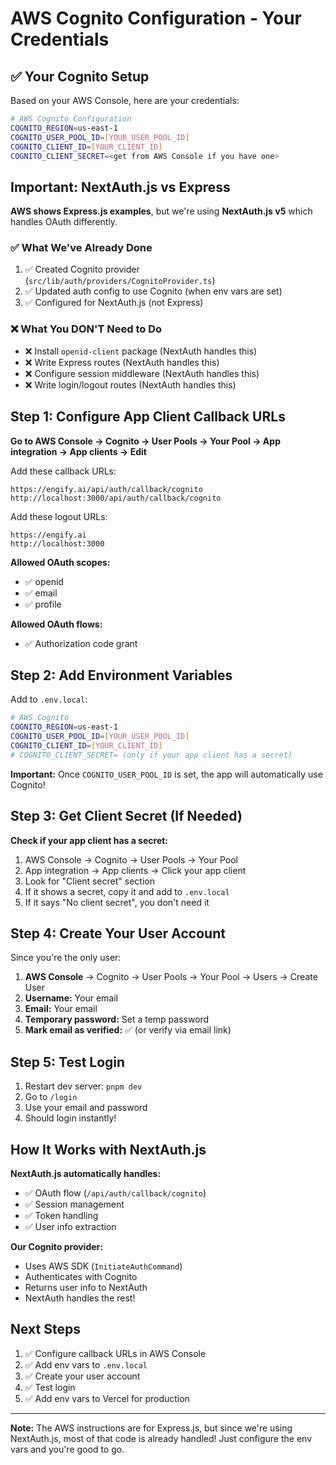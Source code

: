 # AWS Cognito Configuration - Your Credentials

## ✅ Your Cognito Setup

Based on your AWS Console, here are your credentials:

```bash
# AWS Cognito Configuration
COGNITO_REGION=us-east-1
COGNITO_USER_POOL_ID=[YOUR_USER_POOL_ID]
COGNITO_CLIENT_ID=[YOUR_CLIENT_ID]
COGNITO_CLIENT_SECRET=<get from AWS Console if you have one>
```

## Important: NextAuth.js vs Express

**AWS shows Express.js examples**, but we're using **NextAuth.js v5** which handles OAuth differently.

### ✅ What We've Already Done

1. ✅ Created Cognito provider (`src/lib/auth/providers/CognitoProvider.ts`)
2. ✅ Updated auth config to use Cognito (when env vars are set)
3. ✅ Configured for NextAuth.js (not Express)

### ❌ What You DON'T Need to Do

- ❌ Install `openid-client` package (NextAuth handles this)
- ❌ Write Express routes (NextAuth handles this)
- ❌ Configure session middleware (NextAuth handles this)
- ❌ Write login/logout routes (NextAuth handles this)

## Step 1: Configure App Client Callback URLs

**Go to AWS Console → Cognito → User Pools → Your Pool → App integration → App clients → Edit**

Add these callback URLs:

```
https://engify.ai/api/auth/callback/cognito
http://localhost:3000/api/auth/callback/cognito
```

Add these logout URLs:

```
https://engify.ai
http://localhost:3000
```

**Allowed OAuth scopes:**

- ✅ openid
- ✅ email
- ✅ profile

**Allowed OAuth flows:**

- ✅ Authorization code grant

## Step 2: Add Environment Variables

Add to `.env.local`:

```bash
# AWS Cognito
COGNITO_REGION=us-east-1
COGNITO_USER_POOL_ID=[YOUR_USER_POOL_ID]
COGNITO_CLIENT_ID=[YOUR_CLIENT_ID]
# COGNITO_CLIENT_SECRET= (only if your app client has a secret)
```

**Important:** Once `COGNITO_USER_POOL_ID` is set, the app will automatically use Cognito!

## Step 3: Get Client Secret (If Needed)

**Check if your app client has a secret:**

1. AWS Console → Cognito → User Pools → Your Pool
2. App integration → App clients → Click your app client
3. Look for "Client secret" section
4. If it shows a secret, copy it and add to `.env.local`
5. If it says "No client secret", you don't need it

## Step 4: Create Your User Account

Since you're the only user:

1. **AWS Console** → Cognito → User Pools → Your Pool → Users → Create User
2. **Username:** Your email
3. **Email:** Your email
4. **Temporary password:** Set a temp password
5. **Mark email as verified:** ✅ (or verify via email link)

## Step 5: Test Login

1. Restart dev server: `pnpm dev`
2. Go to `/login`
3. Use your email and password
4. Should login instantly!

## How It Works with NextAuth.js

**NextAuth.js automatically handles:**

- ✅ OAuth flow (`/api/auth/callback/cognito`)
- ✅ Session management
- ✅ Token handling
- ✅ User info extraction

**Our Cognito provider:**

- Uses AWS SDK (`InitiateAuthCommand`)
- Authenticates with Cognito
- Returns user info to NextAuth
- NextAuth handles the rest!

## Next Steps

1. ✅ Configure callback URLs in AWS Console
2. ✅ Add env vars to `.env.local`
3. ✅ Create your user account
4. ✅ Test login
5. ✅ Add env vars to Vercel for production

---

**Note:** The AWS instructions are for Express.js, but since we're using NextAuth.js, most of that code is already handled! Just configure the env vars and you're good to go.
